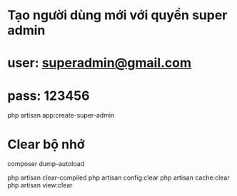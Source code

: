 # Tạo người dùng mới với quyền super admin 
# user: superadmin@gmail.com
# pass: 123456
php artisan app:create-super-admin

# Clear bộ nhớ 
composer dump-autoload

php artisan clear-compiled
php artisan config:clear
php artisan cache:clear
php artisan view:clear